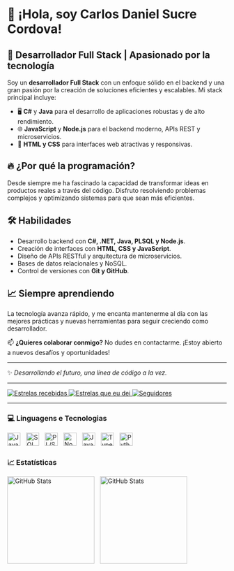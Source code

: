 # 👋 ¡Hola, soy Carlos Daniel Sucre Cordova!

## 🚀 Desarrollador Full Stack | Apasionado por la tecnología

Soy un **desarrollador Full Stack** con un enfoque sólido en el backend y una gran pasión por la creación de soluciones eficientes y escalables. Mi stack principal incluye:

- 🖥️ **C#** y **Java** para el desarrollo de aplicaciones robustas y de alto rendimiento.
- 🌐 **JavaScript** y **Node.js** para el backend moderno, APIs REST y microservicios.
- 🎨 **HTML y CSS** para interfaces web atractivas y responsivas.

## 🔥 ¿Por qué la programación?
Desde siempre me ha fascinado la capacidad de transformar ideas en productos reales a través del código. Disfruto resolviendo problemas complejos y optimizando sistemas para que sean más eficientes.

## 🛠️ Habilidades
- Desarrollo backend con **C#, .NET, Java, PLSQL y Node.js**.
- Creación de interfaces con **HTML, CSS y JavaScript**.
- Diseño de APIs RESTful y arquitectura de microservicios.
- Bases de datos relacionales y NoSQL.
- Control de versiones con **Git y GitHub**.

## 📈 Siempre aprendiendo
La tecnología avanza rápido, y me encanta mantenerme al día con las mejores prácticas y nuevas herramientas para seguir creciendo como desarrollador.

📫 **¿Quieres colaborar conmigo?** No dudes en contactarme. ¡Estoy abierto a nuevos desafíos y oportunidades!

---
✨ _Desarrollando el futuro, una línea de código a la vez._

---

<p align="left">
  <!-- Estrelas recebidas (precisa de script para funcionar) -->
  <a href="https://github.com/CarlosDanielSucre">
    <img 
      alt="Estrelas recebidas" 
      title="Estrelas recebidas em meus repositórios" 
      src="https://img.shields.io/badge/estrelas-25-55960c?style=for-the-badge&logo=star&logoColor=white&labelColor=488207"/>
  </a>
  <!-- Estrelas que você deu (ok) -->
  <a href="https://github.com/CarlosDanielSucre?tab=stars">
    <img 
      alt="Estrelas que eu dei" 
      title="Estrelas que eu dei" 
      src="https://custom-icon-badges.demolab.com/github/stars/CarlosDanielSucre?color=55960c&style=for-the-badge&labelColor=488207&logo=star&label=estrelas%20dadas"/>
  </a>
  

  <!-- Seguidores (ok) -->
  <a href="https://github.com/CarlosDanielSucre?tab=followers">
    <img 
      alt="Seguidores" 
      title="Me siga no GitHub" 
      src="https://custom-icon-badges.demolab.com/github/followers/CarlosDanielSucre?color=236ad3&labelColor=1155ba&style=for-the-badge&logo=github&label=seguidores&logoColor=white"/>
  </a>
</p>

---

### 💻 Linguagens e Tecnologias

<img align="left" alt="Java" title="Java" width="30px" style="padding-right: 10px;" src="https://cdn.jsdelivr.net/gh/devicons/devicon@latest/icons/java/java-original.svg" />

<img align="left" alt="SQL" title="SQL" width="30px" style="padding-right: 10px;" src="https://cdn.jsdelivr.net/gh/devicons/devicon@latest/icons/mysql/mysql-original.svg" />

<img align="left" alt="PL/SQL" title="PL/SQL" width="30px" style="padding-right: 10px;" src="https://cdn.jsdelivr.net/gh/devicons/devicon@latest/icons/oracle/oracle-original.svg" />

<img align="left" alt="Node.js" title="Node.js" width="30px" style="padding-right: 10px;" src="https://cdn.jsdelivr.net/gh/devicons/devicon@latest/icons/nodejs/nodejs-original.svg" />

<img align="left" alt="JavaScript" title="JavaScript" width="30px" style="padding-right: 10px;" src="https://cdn.jsdelivr.net/gh/devicons/devicon@latest/icons/javascript/javascript-original.svg" />

<img align="left" alt="TypeScript" title="TypeScript" width="30px" style="padding-right: 10px;" src="https://cdn.jsdelivr.net/gh/devicons/devicon@latest/icons/typescript/typescript-original.svg" />

<img align="left" alt="Python" title="Python" width="30px" style="padding-right: 10px;" src="https://cdn.jsdelivr.net/gh/devicons/devicon@latest/icons/python/python-original.svg" />

<br/>
<br/>

### 📈 Estatísticas

<p>
  <img 
    align="left" 
    alt="GitHub Stats" 
    height="200" 
    style="padding-right: 10px;" 
    src="https://github-readme-stats.vercel.app/api?username=CarlosDanielSucre&show_icons=true&theme=tokyonight&include_all_commits=true&locale=pt-br"/>

<img 
      align="left" 
      alt="GitHub Stats" 
      height="200" 
      src="https://github-readme-stats.vercel.app/api/top-langs/?username=CarlosDanielSucre&theme=tokyonight&layout=compact&custom_title=Tecnologias&langs_count=9"/>

</p>
